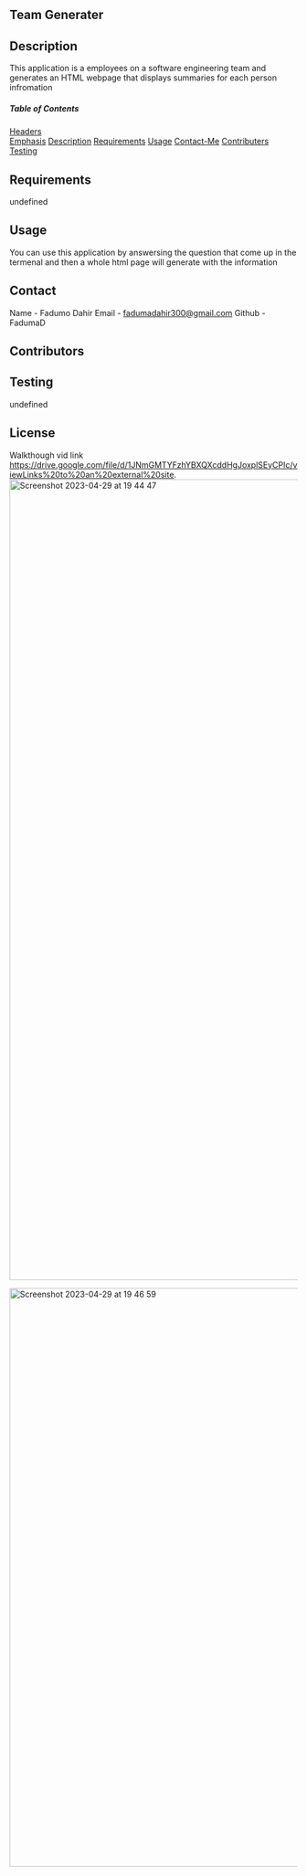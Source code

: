 ## Team Generater
   ## Description
  This application is a employees on a software engineering team and generates an HTML webpage that displays summaries for each person infromation 

  ##### Table of Contents  
  [Headers](#headers)  
  [Emphasis](#emphasis) 
  [Description](#description)
  [Requirements](#requirements)
  [Usage](#usage)
  [Contact-Me](#contact-me)
  [Contributers](#contributers)
  [Testing](#testing)
  
     
  ## Requirements
  undefined
  ## Usage
  You can use this application by answersing the question that come up in the termenal and then a whole html page will generate with the information
  ## Contact
  Name - Fadumo Dahir 
  Email - fadumadahir300@gmail.com
  Github - FadumaD
  ## Contributors
 
  ## Testing
  undefined
  ## License
   Walkthough vid link 
   https://drive.google.com/file/d/1JNmGMTYFzhYBXQXcddHgJoxplSEyCPIc/viewLinks%20to%20an%20external%20site.
   <img width="1402" alt="Screenshot 2023-04-29 at 19 44 47" src="https://user-images.githubusercontent.com/117111465/235319186-a3c836a2-432d-47c1-959c-e19e5f904e1a.png">

<img width="1013" alt="Screenshot 2023-04-29 at 19 46 59" src="https://user-images.githubusercontent.com/117111465/235319257-9821191c-4352-4c18-bd86-9f53c98098fb.png">

   
